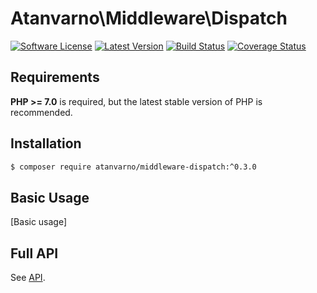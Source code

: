 # Atanvarno\Middleware\Dispatch
[![Software License](https://img.shields.io/badge/license-MIT-brightgreen.svg?style=flat-square)](https://github.com/atanvarno69/middleware-dispatch/blob/master/LICENSE)
[![Latest Version](https://img.shields.io/github/release/atanvarno69/middleware-dispatch.svg?style=flat-square)](https://github.com/atanvarno69/middleware-dispatch/releases)
[![Build Status](https://img.shields.io/travis/atanvarno69/middleware-dispatch/master.svg?style=flat-square)](https://travis-ci.org/atanvarno69/middleware-dispatch)
[![Coverage Status](https://img.shields.io/coveralls/atanvarno69/middleware-dispatch/master.svg?style=flat-square)](https://coveralls.io/r/atanvarno69/middleware-dispatch?branch=master)

## Requirements
**PHP >= 7.0** is required, but the latest stable version of PHP is recommended.

## Installation
```bash
$ composer require atanvarno/middleware-dispatch:^0.3.0
```

## Basic Usage
[Basic usage]

## Full API
See [API](https://github.com/atanvarno69/middleware-dispatch/blob/master/docs/API.md).
